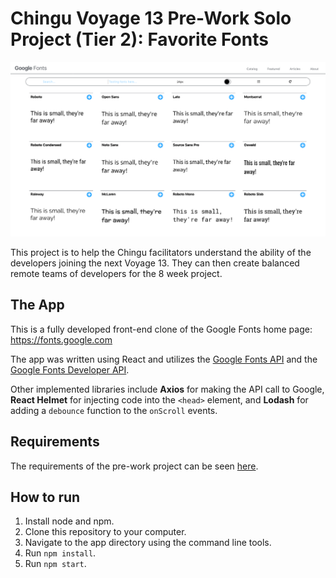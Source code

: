 # Chingu Voyage 13 Pre-Work Solo Project (Tier 2): Favorite Fonts

![App Screenshot](/src/assets/Screenshot2019-11-01.png)

This project is to help the Chingu facilitators understand the ability of the developers joining the next Voyage 13. They can then create balanced remote teams of developers for the 8 week project. 

## The App

This is a fully developed front-end clone of the Google Fonts home page: https://fonts.google.com 

The app was written using React and utilizes the [Google Fonts API](https://developers.google.com/fonts/docs/getting_started) and the [Google Fonts Developer API](https://developers.google.com/fonts/docs/developer_api).

Other implemented libraries include **Axios** for making the API call to Google, **React Helmet** for injecting code into the `<head>` element, and **Lodash** for adding a `debounce` function to the `onScroll` events. 

## Requirements

The requirements of the pre-work project can be seen [here](https://github.com/chingu-voyages/voyage-prework-tier2-favfonts).

## How to run

1. Install node and npm.
2. Clone this repository to your computer.
3. Navigate to the app directory using the command line tools.
4. Run `npm install`.
5. Run `npm start`. 

